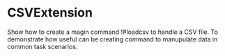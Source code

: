 # CSVExtension
Show how to create a magin command !#loadcsv to handle a CSV file.
To demonstrate how useful can be creating command to manupulate data in common task scenarios.